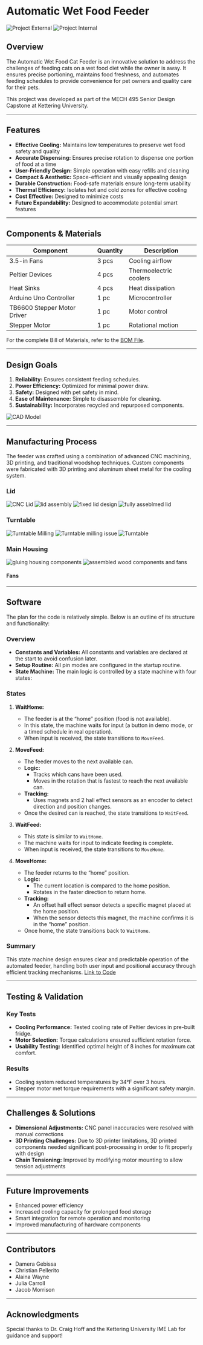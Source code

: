 # Automatic Wet Food Feeder

![Project External](https://github.com/AlainaWayne/AutomatedWetFoodFeeder/blob/d49c3d3c9f6b8ae83321f5f292f9ef90b6af3bfc/final_assembly_external.jpg)
![Project Internal](https://github.com/AlainaWayne/AutomatedWetFoodFeeder/blob/d7d6da683f5ce718efed6bf6cf8943d7db22a0e8/final_assembly_internal.jpg)


## Overview

The Automatic Wet Food Cat Feeder is an innovative solution to address the challenges of feeding cats on a wet food diet while the owner is away. It ensures precise portioning, maintains food freshness, and automates feeding schedules to provide convenience for pet owners and quality care for their pets.

This project was developed as part of the MECH 495 Senior Design Capstone at Kettering University.

---

## Features

- **Effective Cooling:** Maintains low temperatures to preserve wet food safety and quality
- **Accurate Dispensing:** Ensures precise rotation to dispense one portion of food at a time
- **User-Friendly Design:** Simple operation with easy refills and cleaning
- **Compact & Aesthetic:** Space-efficient and visually appealing design
- **Durable Construction:** Food-safe materials ensure long-term usability
- **Thermal Efficiency:** Isolates hot and cold zones for effective cooling
- **Cost Effective:** Designed to minimize costs
- **Future Expandability:** Designed to accommodate potential smart features

---

## Components & Materials

| Component              | Quantity | Description                         |
|------------------------|----------|-------------------------------------|
| 3.5-in Fans           | 3 pcs    | Cooling airflow                     |
| Peltier Devices        | 4 pcs    | Thermoelectric coolers              |
| Heat Sinks            | 4 pcs    | Heat dissipation                    |
| Arduino Uno Controller| 1 pc     | Microcontroller                     |
| TB6600 Stepper Motor Driver | 1 pc | Motor control                      |
| Stepper Motor         | 1 pc     | Rotational motion                   |

For the complete Bill of Materials, refer to the [BOM File](https://github.com/AlainaWayne/AutomatedWetFoodFeeder/blob/main/Bill%20of%20Materials).

---

## Design Goals

1. **Reliability:** Ensures consistent feeding schedules.
2. **Power Efficiency:** Optimized for minimal power draw.
3. **Safety:** Designed with pet safety in mind.
4. **Ease of Maintenance:** Simple to disassemble for cleaning.
5. **Sustainability:** Incorporates recycled and repurposed components.

![CAD Model](https://github.com/user-attachments/assets/01eda744-975d-44b9-a6e8-176aee6617dc)

---

## Manufacturing Process

The feeder was crafted using a combination of advanced CNC machining, 3D printing, and traditional woodshop techniques. Custom components were fabricated with 3D printing and aluminum sheet metal for the cooling system.

### Lid
![CNC Lid](https://github.com/user-attachments/assets/2fab2322-5877-42a8-9c55-99246a051d7a)
![lid assembly](https://github.com/user-attachments/assets/aa91b375-ef6d-4174-b1af-b0c7ed78a71f)
![fixed lid design](https://github.com/user-attachments/assets/9c4af006-a354-458f-9401-18d0298880f0)
![fully asseblmed lid](https://github.com/user-attachments/assets/aa6bb67a-7d0b-41db-be95-67a2a3357767)


### Turntable
![Turntable Milling](https://github.com/user-attachments/assets/6c4cd75c-c381-45f2-a757-223fee642585)
![Turntable milling issue](https://github.com/user-attachments/assets/32855f11-e6e7-464f-9249-ebcc226040fb)
![Turntable](https://github.com/user-attachments/assets/504d0fd9-736e-4ade-b650-78bbfeb965f1)

### Main Housing
![gluing housing components](https://github.com/user-attachments/assets/ed31a8fe-3cc4-4bfe-a306-0abec0586cb9)
![assembled wood components and fans](https://github.com/user-attachments/assets/851e2f9d-d122-401b-a46e-f5dd95160c39)


#### Fans


---
## Software

The plan for the code is relatively simple. Below is an outline of its structure and functionality:

### Overview

- **Constants and Variables:** All constants and variables are declared at the start to avoid confusion later.
- **Setup Routine:** All pin modes are configured in the startup routine.
- **State Machine:** The main logic is controlled by a state machine with four states:

### States

1. **WaitHome:**
   - The feeder is at the “home” position (food is not available).
   - In this state, the machine waits for input (a button in demo mode, or a timed schedule in real operation).
   - When input is received, the state transitions to `MoveFeed`.

2. **MoveFeed:**
   - The feeder moves to the next available can.
   - **Logic:**
     - Tracks which cans have been used.
     - Moves in the rotation that is fastest to reach the next available can.
   - **Tracking:**
     - Uses magnets and 2 hall effect sensors as an encoder to detect direction and position changes.
   - Once the desired can is reached, the state transitions to `WaitFeed`.

3. **WaitFeed:**
   - This state is similar to `WaitHome`.
   - The machine waits for input to indicate feeding is complete.
   - When input is received, the state transitions to `MoveHome`.

4. **MoveHome:**
   - The feeder returns to the “home” position.
   - **Logic:**
     - The current location is compared to the home position.
     - Rotates in the faster direction to return home.
   - **Tracking:**
     - An offset hall effect sensor detects a specific magnet placed at the home position.
     - When the sensor detects this magnet, the machine confirms it is in the “home” position.
   - Once home, the state transitions back to `WaitHome`.

### Summary

This state machine design ensures clear and predictable operation of the automated feeder, handling both user input and positional accuracy through efficient tracking mechanisms.
[Link to Code](https://github.com/AlainaWayne/AutomatedWetFoodFeeder/blob/b0ec120aadc8a26be4aa09604b9c6fafe7771586/feeder_control/feeder_control.ino)

---

## Testing & Validation

### Key Tests
- **Cooling Performance:** Tested cooling rate of Peltier devices in pre-built fridge.
- **Motor Selection:** Torque calculations ensured sufficient rotation force.
- **Usability Testing:** Identified optimal height of 8 inches for maximum cat comfort.

### Results
- Cooling system reduced temperatures by 34°F over 3 hours.
- Stepper motor met torque requirements with a significant safety margin.

---

## Challenges & Solutions

- **Dimensional Adjustments:** CNC panel inaccuracies were resolved with manual corrections
- **3D Printing Challenges:** Due to 3D printer limitations, 3D printed components needed significant post-processing in order to fit properly with design
- **Chain Tensioning:** Improved by modifying motor mounting to allow tension adjustments

---

## Future Improvements

- Enhanced power efficiency
- Increased cooling capacity for prolonged food storage
- Smart integration for remote operation and monitoring
- Improved manufacturing of hardware components

---

## Contributors

- Damera Gebissa
- Christian Pellerito
- Alaina Wayne
- Julia Carroll
- Jacob Morrison

---

## Acknowledgments

Special thanks to Dr. Craig Hoff and the Kettering University IME Lab for guidance and support!
